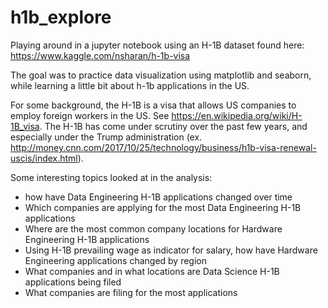 # h1b_explore

Playing around in a jupyter notebook using an H-1B dataset found here:<br>
https://www.kaggle.com/nsharan/h-1b-visa<br>

The goal was to practice data visualization using matplotlib and seaborn, while learning a little bit about h-1b applications in the US.<br>

For some background, the H-1B is a visa that allows US companies to employ foreign workers in the US. See https://en.wikipedia.org/wiki/H-1B_visa. The H-1B has come under scrutiny over the past few years, and especially under the Trump administration (ex. http://money.cnn.com/2017/10/25/technology/business/h1b-visa-renewal-uscis/index.html).

Some interesting topics looked at in the analysis:
* how have Data Engineering H-1B applications changed over time
* Which companies are applying for the most Data Engineering H-1B applications
* Where are the most common company locations for Hardware Engineering H-1B applications
* Using H-1B prevailing wage as indicator for salary, how have Hardware Engineering applications changed by region
* What companies and in what locations are Data Science H-1B applications being filed
* What companies are filing for the most applications
